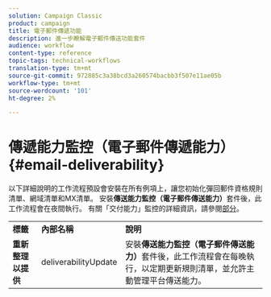 ```yaml
---
solution: Campaign Classic
product: campaign
title: 電子郵件傳遞功能
description: 進一步瞭解電子郵件傳送功能套件
audience: workflow
content-type: reference
topic-tags: technical-workflows
translation-type: tm+mt
source-git-commit: 972885c3a38bcd3a260574bacbb3f507e11ae05b
workflow-type: tm+mt
source-wordcount: '101'
ht-degree: 2%

---
```



# 傳遞能力監控（電子郵件傳遞能力）{#email-deliverability}

以下詳細說明的工作流程預設會安裝在所有例項上，讓您初始化彈回郵件資格規則清單、網域清單和MX清單。 安裝&#x200B;**傳送能力監控（電子郵件傳送能力）**&#x200B;套件後，此工作流程會在夜間執行。 有關「交付能力」監控的詳細資訊，請參閱[部分](../../delivery/using/about-deliverability.md)。

<table> 
 <tbody> 
  <tr> 
   <td> <strong>標籤</strong><br /> </td> 
   <td> <strong>內部名稱</strong><br /> </td> 
   <td> <strong>說明</strong><br /> </td> 
  </tr> 
  <tr> 
   <td> <strong>重新整理以提供</strong><br /> </td> 
   <td> <span class="uicontrol">deliverabilityUpdate</span> <br /> </td> 
   <td>  安裝<strong>傳送能力監控（電子郵件傳送能力）</strong>套件後，此工作流程會在每晚執行，以定期更新規則清單，並允許主動管理平台傳送能力。<br /> </td> 
  </tr> 
 </tbody> 
</table>

